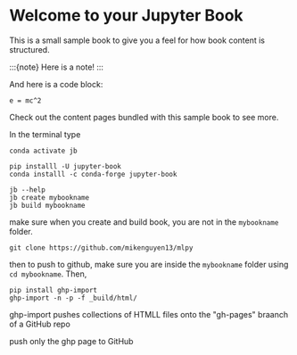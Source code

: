 # Welcome to your Jupyter Book

This is a small sample book to give you a feel for how book content is
structured.

:::{note}
Here is a note!
:::

And here is a code block:

```
e = mc^2
```

Check out the content pages bundled with this sample book to see more.


In the terminal type 

```
conda activate jb

pip installl -U jupyter-book
conda installl -c conda-forge jupyter-book

jb --help
jb create mybookname
jb build mybookname
```
make sure when you create and build book, you are not in the `mybookname` folder. 


```
git clone https://github.com/mikenguyen13/mlpy
```


then to push to github, make sure you are inside the `mybookname` folder using `cd mybookname`. Then, 

```{bash}
pip install ghp-import
ghp-import -n -p -f _build/html/
```



ghp-import pushes collections of HTMLL files onto the "gh-pages" braanch of a GitHub repo

push only the ghp page to GitHub 
